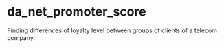 # da_net_promoter_score

Finding differences of loyalty level between groups of clients of a telecom company.
